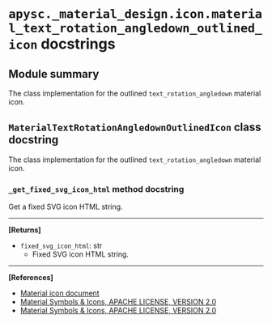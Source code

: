 # `apysc._material_design.icon.material_text_rotation_angledown_outlined_icon` docstrings

## Module summary

The class implementation for the outlined `text_rotation_angledown` material icon.

## `MaterialTextRotationAngledownOutlinedIcon` class docstring

The class implementation for the outlined `text_rotation_angledown` material icon.

### `_get_fixed_svg_icon_html` method docstring

Get a fixed SVG icon HTML string.<hr>

**[Returns]**

- `fixed_svg_icon_html`: str
  - Fixed SVG icon HTML string.

<hr>

**[References]**

- [Material icon document](https://simon-ritchie.github.io/apysc/en/material_icon.html)
- [Material Symbols & Icons, APACHE LICENSE, VERSION 2.0](https://fonts.google.com/icons?icon.size=24&icon.color=%23e8eaed)
- [Material Symbols & Icons, APACHE LICENSE, VERSION 2.0](https://www.apache.org/licenses/LICENSE-2.0.html)